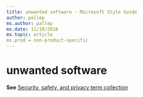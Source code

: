 ```yaml
---
title: unwanted software - Microsoft Style Guide
author: pallep
ms.author: pallep
ms.date: 11/19/2016
ms.topic: article
ms.prod = non-product-specific
---
```


# unwanted software

**See** [Security, safety, and privacy term collection](/style-guide/a-z-word-list-term-collections/term-collections/security-safety-privacy-terms)
